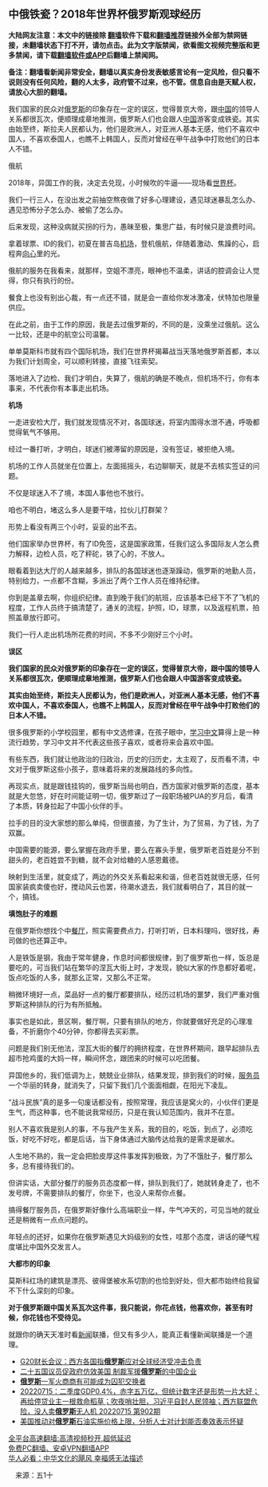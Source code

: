  <!-- 面包屑导航 --> <h2>中俄铁瓷？2018年世界杯俄罗斯观球经历</h2> <p class="notice"><b>大陆网友注意：本文中的链接除 <a href="https://github.com/bannedbook/fanqiang" >翻墙</a>软件下载和<a href="https://github.com/killgcd/justmysocks/blob/master/README.md">翻墙推荐</a>链接外全部为禁网链接，未翻墙状态下打不开，请勿点击。此为文字版禁闻，欲看图文视频完整版和更多禁闻，请下载<a href="https://github.com/bannedbook/fanqiang">翻墙软件或APP</a>后翻墙上禁闻网。</p><p>备注：翻墙看新闻非常安全，翻墙以真实身份发表敏感言论有一定风险，但只看不说则没有任何风险，翻的人太多，政府管不过来，也不管。信息自由是天赋人权，请放心大胆的翻墙。</b></p>  <div class="entry"> <p id="summary">我们国家的民众对<a href="https://www.bannedbook.org/bnews/tag/%e4%bf%84%e7%bd%97%e6%96%af/" class="st_tag internal_tag" rel="tag" title="标签 俄罗斯 下的日志">俄罗斯</a>的印象存在一定的误区，觉得普京大帝，跟<span class='wp_keywordlink_affiliate'><a href="https://www.bannedbook.org/" title="中国" target="_blank">中国</a></span>的领导人关系都很瓦次，便顺理成章地推测，俄罗斯人们也会跟人<a href="https://www.bannedbook.org/bnews/tag/%E4%B8%AD%E5%9B%BD/" class="st_tag internal_tag" rel="tag" title="标签 中国 下的日志">中国</a>游客变成铁瓷。其实由始至终，斯拉夫人民都认为，他们是欧洲人，对亚洲人基本无感，他们不喜欢中国人，不喜欢泰国人，也瞧不上韩国人，反而对曾经在甲午战争中打败他们的日本人不错。</p> <p id="conimg">俄航</p> <p>2018年，异国工作的我，决定去兑现，小时候吹的牛逼——现场看<a href="https://www.bannedbook.org/bnews/tag/%E4%B8%96%E7%95%8C%E6%9D%AF/" class="st_tag internal_tag" rel="tag" title="标签 世界杯 下的日志">世界杯</a>。</p> <p>我们一行三人，在没出发之前抽空熬夜做了好多心理建设，遇见球迷暴乱怎么办、遇见恐怖分子怎么办、被偷了怎么办。</p> <p>后来发现，这种没病就买拐的行为，愚昧至极，集思广益，有时候只是浪费时间。</p> <p>拿着球票、ID的我们，初夏在普吉岛<a href="https://www.bannedbook.org/bnews/tag/%e6%9c%ba%e5%9c%ba/" class="st_tag internal_tag" rel="tag" title="标签 机场 下的日志">机场</a>，登机俄航，伴随着激动、焦躁的心，启程奔<a href="https://www.bannedbook.org/bnews/tag/%e5%90%91%e5%bf%83/" class="st_tag internal_tag" rel="tag" title="标签 向心 下的日志">向心</a>里的光。</p> <p>俄航的服务在我看来，就那样，空姐不漂亮，眼神也不温柔，讲话的腔调会让人觉得，你只有执行的份。</p> <p>餐食上也没有别出心裁，有一点还不错，就是会一直给你发冰激凌，伏特加也限量供应。</p> <p>在此之前，由于工作的原因，我是去过俄罗斯的，不同的是，没乘坐过俄航。这么一比较，还是中的航空公司温馨。</p> <p>单单莫斯科市就有四个国际机场，我们在世界杯揭幕战当天落地俄罗斯首都，本以为我们计划周全，可以顺利转接，直接飞往索契。</p> <p>落地进入了边检、我们才明白，失算了，俄航的确是不晚点，但机场不行，你有本事来，不代表你有本事走出机场。</p> <p><strong>机场</strong></p>  <p>一走进安检大厅，我们就发现情况不对，各国球迷，将室内围得水泄不通，呼吸都觉得氧气不够用。</p> <p>经过一番打听，才明白，球迷们被滞留的原因是，没有签证，被拒绝入境。</p> <p>机场的工作人员就坐在位置上，左面摇摇头，右边聊聊天，就是不去核实签证的问题。</p> <p>不仅是球迷入不了境，本国人事他也不放行。</p> <p>咱也不明白，堵这么多人是要干啥，拉伙儿打群架？</p> <p>形势上看没有两三个小时，妥妥的出不去。</p> <p>他们国家举办世界杯，有了ID免签，这是国家政策，任我们这么多国际友人怎么费力解释，边检人员，吃了秤砣，铁了心的，不放人。</p> <p>眼看着到达大厅的人越来越多，排队的各国球迷也逐渐躁动，俄罗斯的地勤人员，特别给力，一点都不含糊，多派出了两个工作人员在维持纪律。</p> <p>你到是盖章去啊，你组织纪律。直到晚于我们的航班，应该基本已经下不了飞机的程度，工作人员终于搞清楚了，通关的流程，护照，ID，球票，以及返程机票，拍照盖章放行即可。</p> <p>我们一行人走出机场所花费的时间，不多不少刚好三个小时。</p> <p><strong>误区</strong></p> <p><strong>我们国家的民众对俄罗斯的印象存在一定的误区，觉得普京大帝，跟中国的领导人关系都很瓦次，便顺理成章地推测，俄罗斯人们也会跟人中国游客变成铁瓷。</strong></p>  <p><strong>其实由始至终，斯拉夫人民都认为，他们是欧洲人，对亚洲人基本无感，他们不喜欢中国人，不喜欢泰国人，也瞧不上韩国人，反而对曾经在甲午战争中打败他们的日本人不错。</strong></p> <p>很多俄罗斯的小学校园里，都有中文选修课，在孩子眼中，<a href="https://www.bannedbook.org/bnews/tag/%E5%AD%A6%E4%B9%A0%E4%B8%AD%E6%96%87/" class="st_tag internal_tag" rel="tag" title="标签 学习中文 下的日志">学习中文</a>算得上是一种流行趋势，学习中文并不代表这些孩子喜欢，或者将来会喜欢中国。</p> <p>有些东西，我们就让他政治的归政治，历史的归历史，太主观了，反而看不清，中文对于俄罗斯这些小孩子，意味着将来的发展路线的多向性。</p> <p>再现实点，就是跟钱挂钩的，俄罗斯当局也明白，西方国家对俄罗斯的态度，基本就是大忽悠，好在时间能证明一切，俄罗斯过了一段职场被PUA的岁月后，看清了本质，转身拉起了中国小伙伴的手。</p> <p>拉手的目的没大家想的那么单纯，但很直接，为了生计，为了贸易，为了钱，为了双赢。</p> <p>中国需要的能源，要么掌握在政府手里，要么在寡头手里，俄罗斯老百姓是分不到甜头的，老百姓尝不到糖，就不会对给糖的人感恩戴德。</p> <p>映射到生活里，就变成了，两边的外交关系看起来和谐，但老百姓就很无感，任何国家装疯卖傻也好，搅动风云也罢，待潮水退去，我们就看明白了，其目的就一个，搞钱。</p> <p><strong>填饱肚子的难题</strong></p> <p>在俄罗斯你想找个中<a href="https://www.bannedbook.org/bnews/tag/%e9%a4%90%e5%8e%85/" class="st_tag internal_tag" rel="tag" title="标签 餐厅 下的日志">餐厅</a>，照实需要费点力，打听打听，日本料理吗，很好找，寿司做的也还算正中。</p> <p>人是铁饭是钢，我由于常年健身，作息时间都很规律，到了俄罗斯也一样，饭总是要吃的，可当我们站在繁华的涅瓦大街上时，才发现，貌似大家的作息都好着呢，饭点吃饭的人多，就那幺正常，又那么不正常。</p> <p>稍微环境好一点，菜品好一点的餐厅都要排队，经历过机场的噩梦，我们严重对俄罗斯这种排队的行为有所抵触。</p> <p>事实也是如此，景区啊，餐厅啊，只要有排队的地方，你就要做好充足的心理准备，不折磨你个40分钟，你都得去买彩票。</p>  <p>问题是我们别无他法，涅瓦大街的餐厅的拥挤程度，在世界杯期间，跟早起排队去超市抢鸡蛋的大妈一样，瞬间怀念，跟团来的时候可以吃团餐。</p> <p>异国他乡的，我们低调为上，兢兢业业排队，结果发现，排到我们的时候，<a href="https://www.bannedbook.org/bnews/tag/%E6%9C%8D%E5%8A%A1%E5%91%98/" class="st_tag internal_tag" rel="tag" title="标签 服务员 下的日志">服务员</a>一个华丽的转身，就消失了，只留下我们几个面面相觑，在阳光下凌乱。</p> <p>&#8220;战斗民族&#8221;真的是多一句废话都没有，按照常理，我应该是窝火的，小伙伴们更是生气，而这种事，也不能说我常经历，只是在我认知范围内，我并不在意。</p> <p>别人不喜欢我是别人的事，不与我产生关系，我的目的，吃饭，到点了，必须吃饭，好吃不好吃，都是后话，当下身体通过大脑传达给我的是需求是碳水。</p> <p>人生地不熟的，我一定会把脸皮厚这件事发挥到极致，为了不饿肚子，餐厅那么多，总有接待我们的。</p> <p>但讲实话，大部分餐厅的服务员态度都一样，排队到我们了，她就转身走了，也不发号牌，不需要排队的餐厅，你坐下，也没人来帮你点餐。</p> <p>搞得餐厅服务员，在俄罗斯好像什么高端职业一样，牛气冲天的，可见当地的就业还是稍微有一点点问题的。</p> <p>年轻点的还好，如果你在俄罗斯遇见大妈级别的女性，哇那个态度，讲话的硬气程度堪比中国外交发言人。</p> <p><strong>大都市的印象</strong></p> <p>莫斯科红场的建筑是漂亮、彼得堡被水系切割的也恰到好处，但大都市始终给我留不下什么深刻的印象。</p> <p><strong>对于俄罗斯跟中国关系瓦次这件事，我只能说，你花点钱，他喜欢你，甚至有时候，你花钱也不受待见。</strong></p> <p>就跟你的确天天准时看<span class='wp_keywordlink_affiliate'><a href="https://www.bannedbook.org/" title="新闻">新闻</a></span>联播，但又有多少人，能真正看懂新闻联播是一个道理。</p>  <div id="taboola-mid-1"></div>  <ul class='op-related-articles' title='相关阅读'> <li><a href='https://www.bannedbook.org/bnews/headline/20220716/1758940.html' target='_blank'>G20财长会议：西方各国指<b>俄罗斯</b>应对全球经济受冲击负责</a></li> <li><a href='https://www.bannedbook.org/bnews/ssgc/20220716/1758905.html' target='_blank'>二十五国议员促政府仿效美国 制裁军援<b>俄罗斯</b>的中国企业</a></li> <li><a href='https://www.bannedbook.org/bnews/worldnews/20220715/1758686.html' target='_blank'><b>俄罗斯</b>一军火商商有可能成为囚犯交换者</a></li> <li><a href='https://www.bannedbook.org/bnews/bannedvideo/20220715/1758652.html' target='_blank'>20220715：二季度GDP0.4%，赤字五万亿，但统计数字还是形势一片大好；再给停贷业主一根救命稻草；吹夜哨壮胆，习近平自封人民领袖；西方联盟危险，没人卖<b>俄罗斯</b>无人机 20220715 第902期</a></li> <li><a href='https://www.bannedbook.org/bnews/worldnews/20220715/1758568.html' target='_blank'>美国推动对<b>俄罗斯</b>石油实施价格上限，分析人士对计划能否奏效表示怀疑</a></li> </ul> <p class="texttj"> <a href="https://github.com/bannedbook/fanqiang/wiki/V2ray%E6%9C%BA%E5%9C%BA" target="_blank">全平台高速翻墙:高清视频秒开,超低延迟</a><br/> <a href="https://github.com/bannedbook/fanqiang/wiki/%E7%A6%81%E9%97%BB%E7%BD%91%E5%AE%89%E5%8D%93%E7%BF%BB%E5%A2%99%E6%96%B0%E9%97%BBAPP" target="_blank">免费PC翻墙、安卓VPN翻墙APP</a><br/> <a href="https://www.bannedbook.org/bnews/comments/20220220/1694796.html" target="_blank">华人必看：中华文化的飓风 幸福感无法描述</a> </p><p class="src-info">　来源：五1十 </p><a name='sharetosocial'></a>  <div style="margin-bottom:5px;padding-bottom:5px;clear:both"> <div id="archive-pix-1" class="banner-ads"> <!-- AuctionX Display platform tag START --> <div id="27602x728x90x621x_ADSLOT1" clicktrack="%%CLICK_URL_ESC%%"></div>  <!-- AuctionX Display platform tag END --> </div> <div id="archive-pix-2" class="banner-ads"> <!-- AuctionX Display platform tag START --> <div id="27556x300x250x621x_ADSLOT1" clicktrack="%%CLICK_URL_ESC%%" style="margin:0 auto;text-align:center"></div>  <!-- AuctionX Display platform tag END --> </div> </div>  <div id="archive-pix-1" class="banner-ads"> <!-- AuctionX Display platform tag START --> <div id="27603x728x90x621x_ADSLOT1" clicktrack="%%CLICK_URL_ESC%%"></div>  <!-- AuctionX Display platform tag END --> </div> </div><!--END ENTRY--> 
